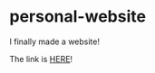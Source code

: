# personal-website

I finally made a website!

The link is <a href="https://logank8.github.io/personal-website">HERE</a>!
